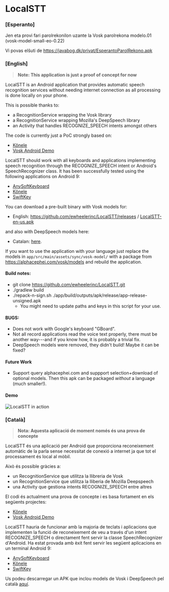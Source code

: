 # LocalSTT

### [Esperanto]

Jen eta provi fari parolrekonilon uzante la Vosk parolrekona modelo.01
(vosk-model-small-eo-0.22)

Vi povas elŝuti de https://javabog.dk/privat/EsperantoParolRekono.apk


### [English]

> **Note: This application is just a proof of concept for now**

LocalSTT is an Android application that provides automatic speech recognition services without needing internet connection as all processing is done locally on your phone.

This is possible thanks to:
- a RecognitionService wrapping the Vosk library
- a RecognitionService wrapping Mozilla's DeepSpeech library
- an Activity that handles RECOGNIZE_SPEECH intents amongst others

The code is currently just a PoC strongly based on:
- [Kõnele](https://github.com/Kaljurand/K6nele)
- [Vosk Android Demo](https://github.com/alphacep/vosk-android-demo)

LocalSTT should work with all keyboards and applications implementing speech recognition through the RECOGNIZE_SPEECH intent or Android's SpeechRecognizer class. It has been successfully tested using the following applications on Android 9:
- [AnySoftKeyboard](https://github.com/AnySoftKeyboard/AnySoftKeyboard)
- [Kõnele](https://github.com/Kaljurand/K6nele)
- [SwiftKey](https://www.swiftkey.com)

You can download a pre-built binary with Vosk models for:
 - English: https://github.com/ewheelerinc/LocalSTT/releases / [LocalSTT-en-us.apk](https://github.com/ewheelerinc/LocalSTT/releases/download/2022-01-18-en-US/LocalSTT-en-us.apk)

and also with DeepSpeech models here:
 - Catalan: [here](https://github.com/ccoreilly/LocalSTT/releases/download/2020-12-03/localstt.apk).

If you want to use the application with your language just replace the models in `app/src/main/assets/sync/vosk-model/` with a package from https://alphacephei.com/vosk/models and rebuild the application.

#### Build notes:
 - git clone https://github.com/ewheelerinc/LocalSTT.git
- ./gradlew build
- ./repack-n-sign.sh ./app/build/outputs/apk/release/app-release-unsigned.apk
  - You might need to update paths and keys in this script for your use.

#### BUGS:

- Does not work with Google's keyboard "GBoard".
- Not all record applications read the voice text properly, there must be another way---and if you know how, it is probably a trivial fix.
- DeepSpeech models were removed, they didn't build!  Maybe it can be fixed?

#### Future Work

- Support query alphacephei.com and suppport selection+download of optional models.  Then this apk can be packaged _without_ a language (much smaller!).

#### Demo

![LocalSTT in action](./demo.gif)

### [Català]

> **Nota: Aquesta aplicació de moment només és una prova de concepte**

LocalSTT és una aplicació per Android que proporciona reconeixement automàtic de la parla sense necessitat de conexió a internet ja que tot el processament és local al mòbil.

Això és possible gràcies a:
- un RecognitionService que utilitza la llibreria de Vosk
- un RecognitionService que utilitza la lliberia de Mozilla Deepspeech
- una Activity que gestiona intents RECOGNIZE_SPEECH entre altres

El codi és actualment una prova de concepte i es basa fortament en els següents projectes:
- [Kõnele](https://github.com/Kaljurand/K6nele)
- [Vosk Android Demo](https://github.com/alphacep/vosk-android-demo)

LocalSTT hauria de funcionar amb la majoria de teclats i aplicacions que implementen la funció de reconeixement de veu a través d'un intent RECOGNIZE_SPEECH o directament fent servir la classe SpeechRecognizer d'Android. Ha estat provada amb èxit fent servir les següent aplicacions en un terminal Android 9:
- [AnySoftKeyboard](https://github.com/AnySoftKeyboard/AnySoftKeyboard)
- [Kõnele](https://github.com/Kaljurand/K6nele)
- [SwiftKey](https://www.swiftkey.com)

Us podeu descarregar un APK que inclou models de Vosk i DeepSpeech pel català [aquí](https://github.com/ccoreilly/LocalSTT/releases/download/2020-12-03/localstt.apk).
